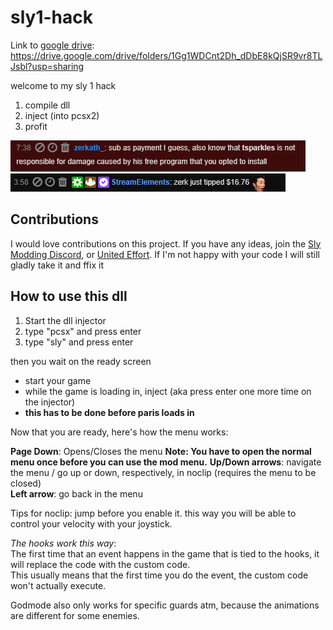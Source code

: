# sly1-hack

Link to [google drive](https://drive.google.com/drive/folders/1Gg1WDCnt2Dh_dDbE8kQjSR9vr8TLJsbl?usp=sharing): https://drive.google.com/drive/folders/1Gg1WDCnt2Dh_dDbE8kQjSR9vr8TLJsbl?usp=sharing

welcome to my sly 1 hack

1. compile dll
2. inject (into pcsx2)
3. profit

!["Image didn't work dude"](Resources_git/legal.PNG)
!["fuck you"](Resources_git/zerk.PNG)

## Contributions
I would love contributions on this project. If you have any ideas, join the [Sly Modding Discord](https://discord.gg/J7d7UAy), or [United Effort](https://discord.gg/HtREYrf). If I'm not happy with your code I will still gladly take it and ffix it

## How to use this dll

1. Start the dll injector
2. type "pcsx" and press enter
3. type "sly" and press enter

then you wait on the ready screen

* start your game
* while the game is loading in, inject (aka press enter one more time on the injector)
* **this has to be done before paris loads in**

Now that you are ready, here's how the menu works:
 
**Page Down**: Opens/Closes the menu 
  **Note: You have to open the normal menu once before you can use the mod menu.**
**Up/Down arrows**: navigate the menu / go up or down, respectively, in noclip (requires the menu to be closed)  
**Left arrow**: go back in the menu  

Tips for noclip: jump before you enable it. this way you will be able to control your velocity with your joystick.

_The hooks work this way_:  
The first time that an event happens in the game that is tied to the hooks, it will replace the code with the custom code.  
This usually means that the first time you do the event, the custom code won't actually execute.  

Godmode also only works for specific guards atm, because the animations are different for some enemies.
